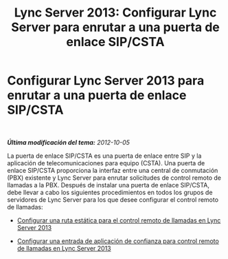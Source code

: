 ﻿---
title: 'Lync Server 2013: Configurar Lync Server para enrutar a una puerta de enlace SIP/CSTA'
TOCTitle: Configurar Lync Server 2013 para enrutar a una puerta de enlace SIP/CSTA
ms:assetid: d75e4cf6-7b36-430a-a91a-0f2559306ba1
ms:mtpsurl: https://technet.microsoft.com/es-es/library/Gg615038(v=OCS.15)
ms:contentKeyID: 48276829
ms.date: 01/07/2017
mtps_version: v=OCS.15
ms.translationtype: HT
---

# Configurar Lync Server 2013 para enrutar a una puerta de enlace SIP/CSTA

 

_**Última modificación del tema:** 2012-10-05_

La puerta de enlace SIP/CSTA es una puerta de enlace entre SIP y la aplicación de telecomunicaciones para equipo (CSTA). Una puerta de enlace SIP/CSTA proporciona la interfaz entre una central de conmutación (PBX) existente y Lync Server para enrutar solicitudes de control remoto de llamadas a la PBX. Después de instalar una puerta de enlace SIP/CSTA, debe llevar a cabo los siguientes procedimientos en todos los grupos de servidores de Lync Server para los que desee configurar el control remoto de llamadas:

  - [Configurar una ruta estática para el control remoto de llamadas en Lync Server 2013](lync-server-2013-configure-a-static-route-for-remote-call-control.md)

  - [Configurar una entrada de aplicación de confianza para control remoto de llamadas en Lync Server 2013](lync-server-2013-configure-a-trusted-application-entry-for-remote-call-control.md)


